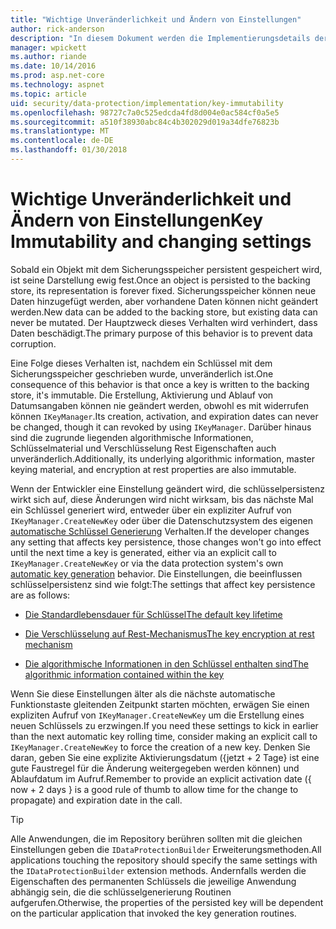 ```yaml
---
title: "Wichtige Unveränderlichkeit und Ändern von Einstellungen"
author: rick-anderson
description: "In diesem Dokument werden die Implementierungsdetails der ASP.NET Core Data Protection Key Unveränderlichkeit APIs."
manager: wpickett
ms.author: riande
ms.date: 10/14/2016
ms.prod: asp.net-core
ms.technology: aspnet
ms.topic: article
uid: security/data-protection/implementation/key-immutability
ms.openlocfilehash: 98727c7a0c525edcda4fd8d004e0ac584cf0a5e5
ms.sourcegitcommit: a510f38930abc84c4b302029d019a34dfe76823b
ms.translationtype: MT
ms.contentlocale: de-DE
ms.lasthandoff: 01/30/2018
---
```

# <a name="key-immutability-and-changing-settings"></a><span data-ttu-id="4f229-103">Wichtige Unveränderlichkeit und Ändern von Einstellungen</span><span class="sxs-lookup"><span data-stu-id="4f229-103">Key Immutability and changing settings</span></span>

<span data-ttu-id="4f229-104">Sobald ein Objekt mit dem Sicherungsspeicher persistent gespeichert wird, ist seine Darstellung ewig fest.</span><span class="sxs-lookup"><span data-stu-id="4f229-104">Once an object is persisted to the backing store, its representation is forever fixed.</span></span> <span data-ttu-id="4f229-105">Sicherungsspeicher können neue Daten hinzugefügt werden, aber vorhandene Daten können nicht geändert werden.</span><span class="sxs-lookup"><span data-stu-id="4f229-105">New data can be added to the backing store, but existing data can never be mutated.</span></span> <span data-ttu-id="4f229-106">Der Hauptzweck dieses Verhalten wird verhindert, dass Daten beschädigt.</span><span class="sxs-lookup"><span data-stu-id="4f229-106">The primary purpose of this behavior is to prevent data corruption.</span></span>

<span data-ttu-id="4f229-107">Eine Folge dieses Verhalten ist, nachdem ein Schlüssel mit dem Sicherungsspeicher geschrieben wurde, unveränderlich ist.</span><span class="sxs-lookup"><span data-stu-id="4f229-107">One consequence of this behavior is that once a key is written to the backing store, it's immutable.</span></span> <span data-ttu-id="4f229-108">Die Erstellung, Aktivierung und Ablauf von Datumsangaben können nie geändert werden, obwohl es mit widerrufen können `IKeyManager`.</span><span class="sxs-lookup"><span data-stu-id="4f229-108">Its creation, activation, and expiration dates can never be changed, though it can revoked by using `IKeyManager`.</span></span> <span data-ttu-id="4f229-109">Darüber hinaus sind die zugrunde liegenden algorithmische Informationen, Schlüsselmaterial und Verschlüsselung Rest Eigenschaften auch unveränderlich.</span><span class="sxs-lookup"><span data-stu-id="4f229-109">Additionally, its underlying algorithmic information, master keying material, and encryption at rest properties are also immutable.</span></span>

<span data-ttu-id="4f229-110">Wenn der Entwickler eine Einstellung geändert wird, die schlüsselpersistenz wirkt sich auf, diese Änderungen wird nicht wirksam, bis das nächste Mal ein Schlüssel generiert wird, entweder über ein expliziter Aufruf von `IKeyManager.CreateNewKey` oder über die Datenschutzsystem des eigenen [automatische Schlüssel Generierung](key-management.md#data-protection-implementation-key-management) Verhalten.</span><span class="sxs-lookup"><span data-stu-id="4f229-110">If the developer changes any setting that affects key persistence, those changes won't go into effect until the next time a key is generated, either via an explicit call to `IKeyManager.CreateNewKey` or via the data protection system's own [automatic key generation](key-management.md#data-protection-implementation-key-management) behavior.</span></span> <span data-ttu-id="4f229-111">Die Einstellungen, die beeinflussen schlüsselpersistenz sind wie folgt:</span><span class="sxs-lookup"><span data-stu-id="4f229-111">The settings that affect key persistence are as follows:</span></span>

* [<span data-ttu-id="4f229-112">Die Standardlebensdauer für Schlüssel</span><span class="sxs-lookup"><span data-stu-id="4f229-112">The default key lifetime</span></span>](key-management.md#data-protection-implementation-key-management)

* [<span data-ttu-id="4f229-113">Die Verschlüsselung auf Rest-Mechanismus</span><span class="sxs-lookup"><span data-stu-id="4f229-113">The key encryption at rest mechanism</span></span>](key-encryption-at-rest.md#data-protection-implementation-key-encryption-at-rest)

* [<span data-ttu-id="4f229-114">Die algorithmische Informationen in den Schlüssel enthalten sind</span><span class="sxs-lookup"><span data-stu-id="4f229-114">The algorithmic information contained within the key</span></span>](xref:security/data-protection/configuration/overview#changing-algorithms-with-usecryptographicalgorithms)

<span data-ttu-id="4f229-115">Wenn Sie diese Einstellungen älter als die nächste automatische Funktionstaste gleitenden Zeitpunkt starten möchten, erwägen Sie einen expliziten Aufruf von `IKeyManager.CreateNewKey` um die Erstellung eines neuen Schlüssels zu erzwingen.</span><span class="sxs-lookup"><span data-stu-id="4f229-115">If you need these settings to kick in earlier than the next automatic key rolling time, consider making an explicit call to `IKeyManager.CreateNewKey` to force the creation of a new key.</span></span> <span data-ttu-id="4f229-116">Denken Sie daran, geben Sie eine explizite Aktivierungsdatum ({jetzt + 2 Tage} ist eine gute Faustregel für die Änderung weitergegeben werden können) und Ablaufdatum im Aufruf.</span><span class="sxs-lookup"><span data-stu-id="4f229-116">Remember to provide an explicit activation date ({ now + 2 days } is a good rule of thumb to allow time for the change to propagate) and expiration date in the call.</span></span>

>[!TIP]
> <span data-ttu-id="4f229-117">Alle Anwendungen, die im Repository berühren sollten mit die gleichen Einstellungen geben die `IDataProtectionBuilder` Erweiterungsmethoden.</span><span class="sxs-lookup"><span data-stu-id="4f229-117">All applications touching the repository should specify the same settings with the `IDataProtectionBuilder` extension methods.</span></span> <span data-ttu-id="4f229-118">Andernfalls werden die Eigenschaften des permanenten Schlüssels die jeweilige Anwendung abhängig sein, die die schlüsselgenerierung Routinen aufgerufen.</span><span class="sxs-lookup"><span data-stu-id="4f229-118">Otherwise, the properties of the persisted key will be dependent on the particular application that invoked the key generation routines.</span></span>
